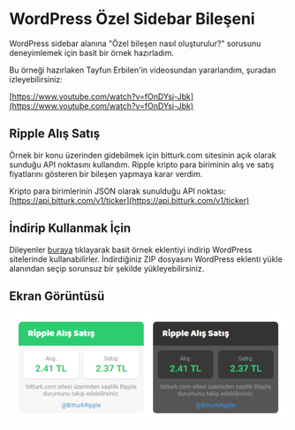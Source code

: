 # WordPress Özel Sidebar Bileşeni

WordPress sidebar alanına "Özel bileşen nasıl oluşturulur?" sorusunu deneyimlemek için basit bir örnek hazırladım.

Bu örneği hazırlaken Tayfun Erbilen'in videosundan yararlandım, şuradan izleyebilirsiniz:

[https://www.youtube.com/watch?v=fOnDYsj-Jbk](https://www.youtube.com/watch?v=fOnDYsj-Jbk)

## Ripple Alış Satış

Örnek bir konu üzerinden gidebilmek için bitturk.com sitesinin açık olarak sunduğu API noktasını kullandım. Ripple kripto para biriminin alış ve satış fiyatlarını gösteren bir bileşen yapmaya karar verdim.

Kripto para birimlerinin JSON olarak sunulduğu API noktası: [https://api.bitturk.com/v1/ticker](https://api.bitturk.com/v1/ticker)

## İndirip Kullanmak İçin

Dileyenler [buraya](https://github.com/ugurdalkiran/wordpress-ozel-sidebar-bileseni/blob/master/rippleSidebar.zip?raw=true) tıklayarak basit örnek eklentiyi indirip WordPress sitelerinde kullanabilirler. İndirdiğiniz ZIP dosyasını WordPress eklenti yükle alanından seçip sorunsuz bir şekilde yükleyebilirsiniz.

## Ekran Görüntüsü

![PNG](https://raw.githubusercontent.com/ugurdalkiran/wordpress-ozel-sidebar-bileseni/master/image.png)
